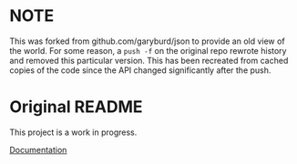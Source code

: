 NOTE
====

This was forked from github.com/garyburd/json to provide an old
view of the world.  For some reason, a `push -f` on the original
repo rewrote history and removed this particular version.  This
has been recreated from cached copies of the code since the API
changed significantly after the push.

Original README
===============

This project is a work in progress.

[Documentation](http://godoc.org/github.com/garyburd/json)

